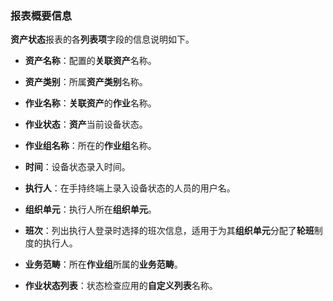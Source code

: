 ### 报表概要信息
**资产状态**报表的各**列表项**字段的信息说明如下。

* **资产名称**：配置的**关联资产**名称。

* **资产类别**：所属**资产类别**名称。

* **作业名称**：**关联资产**的**作业**名称。

* **作业状态**：**资产**当前设备状态。

* **作业组名称**：所在的**作业组**名称。

* **时间**：设备状态录入时间。

* **执行人**：在手持终端上录入设备状态的人员的用户名。

* **组织单元**：执行人所在**组织单元**。

* **班次**：列出执行人登录时选择的班次信息，适用于为其**组织单元**分配了**轮班**制度的执行人。

* **业务范畴**：所在**作业组**所属的**业务范畴**。

* **作业状态列表**：状态检查应用的**自定义列表**名称。